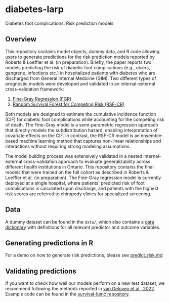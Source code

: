 # diabetes-larp
Diabetes foot complications: Risk prediction models

## Overview

This repository contains model objects, dummy data, and R code allowing users to generate predictions for the risk prediction models reported by Roberts & Loeffler et al. (in preparation). Briefly, the paper reports two models predicting the risk of diabetic foot complications (e.g., ulcers, gangrene, infections etc.) in hospitalized patients with diabetes who are discharged from General Internal Medicine (GIM). Two different types of prognostic models were developed and validated in an internal-external cross-validation framework:

1) [Fine-Gray Regression (FGR)](https://www.tandfonline.com/doi/abs/10.1080/01621459.1999.10474144)
2) [Random Survival Forest for Competing Risk (RSF-CR)](https://pubmed.ncbi.nlm.nih.gov/24728979/)

Both models are designed to estimate the cumulative incidence function (CIF) for diabetic foot complications while accounting for the competing risk of death. The Fine-Gray model is a semi-parametric regression approach that directly models the subdistribution hazard, enabling interpretation of covariate effects on the CIF. In contrast, the RSF-CR model is an ensemble-based machine learning method that captures non-linear relationships and interactions without requiring strong modeling assumptions.

The model building process was extensively validated in a nested internal-external cross-validation approach to evaluate generalizability across different health institutions in Ontario. This repository contains the final models that were trained on the full cohort as described in Roberts & Loeffler et al. (in preparation). The Fine-Gray regression model is currently deployed at a single hospital, where patients' predicted risk of foot complications is calculated upon discharge, and patients with the highest risk scores are referred to chiropody clinics for specialized screening.

## Data

A dummy dataset can be found in the `data/`, which also contains a [data dictionary](/data/data_dictionary.csv) with definitions for all relevant predictor and outcome variables.


## Generating predictions in R

For a demo on how to generate risk predictions, please see [predict_risk.md](predict_risk.md)

## Validating predictions

If you want to check how well our models perform on a new test dataset, we recommend following the methods reported in [van Geloven et al., 2022](https://www.bmj.com/content/377/bmj-2021-069249). Example code can be found in the [survival-lumc repository](https://github.com/survival-lumc/ValidationCompRisks).

